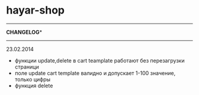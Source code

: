 # hayar-shop
**********************
******CHANGELOG*******
**********************
23.02.2014
  - функции update,delete в cart teamplate работают без перезагрузки страници
  - поле update cart template валидно и допускает 1-100 значение, только цифры
  - функция delete 
